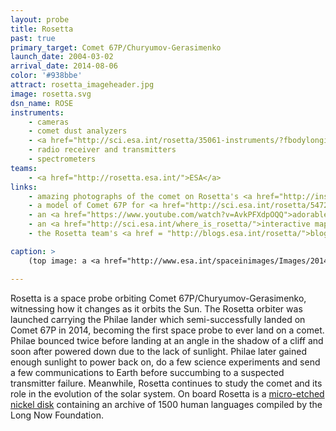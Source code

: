 ```yaml
---
layout: probe
title: Rosetta
past: true
primary_target: Comet 67P/Churyumov-Gerasimenko
launch_date: 2004-03-02
arrival_date: 2014-08-06
color: '#938bbe'
attract: rosetta_imageheader.jpg
image: rosetta.svg
dsn_name: ROSE
instruments:
    - cameras
    - comet dust analyzers
    - <a href="http://sci.esa.int/rosetta/35061-instruments/?fbodylongid=1644">plasma sensors</a>
    - radio receiver and transmitters
    - spectrometers
teams:
    - <a href="http://rosetta.esa.int/">ESA</a>
links:
    - amazing photographs of the comet on Rosetta's <a href="http://instagram.com/rosettamission">Instagram</a>
    - a model of Comet 67P for <a href="http://sci.esa.int/rosetta/54728-shape-model-of-comet-67p/">3D printing</a>
    - an <a href="https://www.youtube.com/watch?v=AvkPFXdpOQQ">adorable cartoon</a> about Rosetta and Philae preparing for the comet landing
    - an <a href="http://sci.esa.int/where_is_rosetta/">interactive map</a> of where Rosetta is in the solar system
    - the Rosetta team's <a href = "http://blogs.esa.int/rosetta/">blog</a>

caption: >
    (top image: a <a href="http://www.esa.int/spaceinimages/Images/2014/11/Comet_on_4_November_NavCam">mosaic of Comet 67P</a> taken by Rosetta, ESA/Rosetta/NAVCAM)

---
```

Rosetta is a space probe orbiting Comet 67P/Churyumov-Gerasimenko, witnessing how it changes as it orbits the Sun. The Rosetta orbiter was launched carrying the Philae lander which semi-successfully landed on Comet 67P in 2014, becoming the first space probe to ever land on a comet. Philae bounced twice before landing at an angle in the shadow of a cliff and soon after powered down due to the lack of sunlight. Philae later gained enough sunlight to power back on, do a few science experiments and send a few communications to Earth before succumbing to a suspected transmitter failure. Meanwhile, Rosetta continues to study the comet and its role in the evolution of the solar system. On board Rosetta is a <a href="http://rosettaproject.org/">micro-etched nickel disk</a> containing an archive of 1500 human languages compiled by the Long Now Foundation.
